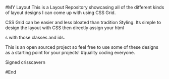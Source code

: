 #MY Layout
This is  a Layout Repository showcasing all of the different kinds of layout designs I can come up with using CSS Grid.

CSS Grid can be easier and less bloated than tradition Styling. Its simple to design the layout with CSS then directly assign your html <div>s with those classes and ids.

This is an open sourced project so feel free to use some of these designs as a starting point for your projects! #quality coding everyone.

Signed crisscavern

#End
